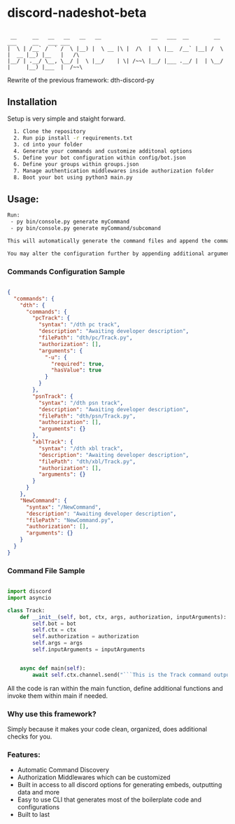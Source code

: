 
# discord-nadeshot-beta

## 
````
 __     __   __   __   __   __                __   ___  __        __  ___     __   ___ ___         
|  \ | /__` /  ` /  \ |__) |  \ __ |\ |  /\  |  \ |__  /__` |__| /  \  |  __ |__) |__   |   /\     
|__/ | .__/ \__, \__/ |  \ |__/    | \| /~~\ |__/ |___ .__/ |  | \__/  |     |__) |___  |  /~~\

````
Rewrite of the previous framework: dth-discord-py


## Installation

Setup is very simple and staight forward.

```bash
  1. Clone the repository
  2. Run pip install -r requirements.txt
  3. cd into your folder
  4. Generate your commands and customize additonal options
  5. Define your bot configuration within config/bot.json
  6. Define your groups within groups.json
  7. Manage authentication middlewares inside authorization folder
  8. Boot your bot using python3 main.py
```

## Usage:

```bash
Run: 
 - py bin/console.py generate myCommand
 - py bin/console.py generate myCommand/subcomand

This will automatically generate the command files and append the command configuration

You may alter the configuration further by appending additional argument requirements, such as the ones in the example bellow
```
### Commands Configuration Sample
```json

{
  "commands": {
    "dth": {
      "commands": {
        "pcTrack": {
          "syntax": "/dth pc track",
          "description": "Awaiting developer description",
          "filePath": "dth/pc/Track.py",
          "authorization": [],
          "arguments": {
            "-u": {
              "required": true,
              "hasValue": true
            }
          }
        },
        "psnTrack": {
          "syntax": "/dth psn track",
          "description": "Awaiting developer description",
          "filePath": "dth/psn/Track.py",
          "authorization": [],
          "arguments": {}
        },
        "xblTrack": {
          "syntax": "/dth xbl track",
          "description": "Awaiting developer description",
          "filePath": "dth/xbl/Track.py",
          "authorization": [],
          "arguments": {}
        }
      }
    },
    "NewCommand": {
      "syntax": "/NewCommand",
      "description": "Awaiting developer description",
      "filePath": "NewCommand.py",
      "authorization": [],
      "arguments": {}
    }
  }
}
```
### Command File Sample

```python

import discord
import asyncio

class Track:
    def __init__(self, bot, ctx, args, authorization, inputArguments):
        self.bot = bot
        self.ctx = ctx
        self.authorization = authorization
        self.args = args
        self.inputArguments = inputArguments


    async def main(self):
        await self.ctx.channel.send("```This is the Track command output within commands folder.```")
```
All the code is ran within the main function, define additional functions and invoke them within main if needed.

### Why use this framework?
Simply because it makes your code clean, organized, does additional checks for you.

### Features:
 - Automatic Command Discovery
 - Authorization Middlewares which can be customized
 - Built in access to all discord options for generating embeds, outputting data and more
 - Easy to use CLI that generates most of the boilerplate code and configurations
 - Built to last